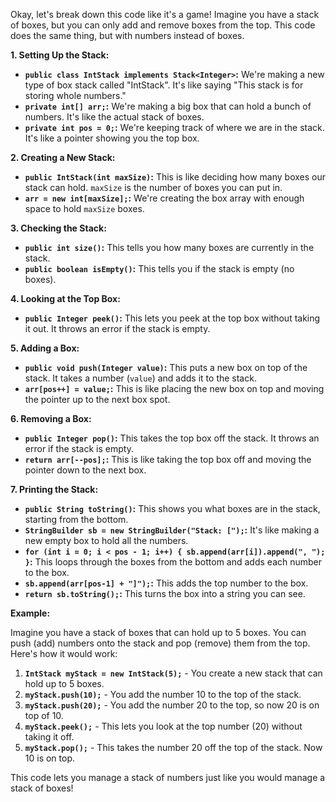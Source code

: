 Okay, let's break down this code like it's a game! Imagine you have a stack of boxes, but you can only add and remove boxes from the top. This code does the same thing, but with numbers instead of boxes.

**1. Setting Up the Stack:**

- **`public class IntStack implements Stack<Integer>`:** We're making a new type of box stack called "IntStack". It's like saying "This stack is for storing whole numbers."
- **`private int[] arr;`:** We're making a big box that can hold a bunch of numbers. It's like the actual stack of boxes.
- **`private int pos = 0;`:** We're keeping track of where we are in the stack. It's like a pointer showing you the top box.

**2. Creating a New Stack:**

- **`public IntStack(int maxSize)`:** This is like deciding how many boxes our stack can hold. `maxSize` is the number of boxes you can put in.
- **`arr = new int[maxSize];`:** We're creating the box array with enough space to hold `maxSize` boxes.

**3. Checking the Stack:**

- **`public int size()`:** This tells you how many boxes are currently in the stack.
- **`public boolean isEmpty()`:** This tells you if the stack is empty (no boxes).

**4. Looking at the Top Box:**

- **`public Integer peek()`:** This lets you peek at the top box without taking it out. It throws an error if the stack is empty.

**5. Adding a Box:**

- **`public void push(Integer value)`:** This puts a new box on top of the stack. It takes a number (`value`) and adds it to the stack.
- **`arr[pos++] = value;`:** This is like placing the new box on top and moving the pointer up to the next box spot.

**6. Removing a Box:**

- **`public Integer pop()`:** This takes the top box off the stack. It throws an error if the stack is empty.
- **`return arr[--pos];`:** This is like taking the top box off and moving the pointer down to the next box.

**7. Printing the Stack:**

- **`public String toString()`:** This shows you what boxes are in the stack, starting from the bottom.
- **`StringBuilder sb = new StringBuilder("Stack: [");`:** It's like making a new empty box to hold all the numbers.
- **`for (int i = 0; i < pos - 1; i++) { sb.append(arr[i]).append(", "); }`:** This loops through the boxes from the bottom and adds each number to the box.
- **`sb.append(arr[pos-1] + "]");`:** This adds the top number to the box.
- **`return sb.toString();`:** This turns the box into a string you can see.

**Example:**

Imagine you have a stack of boxes that can hold up to 5 boxes. You can push (add) numbers onto the stack and pop (remove) them from the top. Here's how it would work:

1. **`IntStack myStack = new IntStack(5);`** - You create a new stack that can hold up to 5 boxes.
2. **`myStack.push(10);`** - You add the number 10 to the top of the stack.
3. **`myStack.push(20);`** - You add the number 20 to the top, so now 20 is on top of 10.
4. **`myStack.peek();`** - This lets you look at the top number (20) without taking it off.
5. **`myStack.pop();`** - This takes the number 20 off the top of the stack. Now 10 is on top.

This code lets you manage a stack of numbers just like you would manage a stack of boxes!
